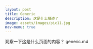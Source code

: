 ```yaml
---
layout: post
title: Generic
description: 这是什么描述？
image: assets/images/pic11.jpg
nav-menu: true
---
```


观察一下这是什么页面的内容？ generic.md

